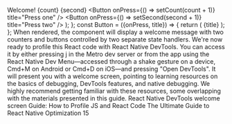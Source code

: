 <Text>Welcome!</Text>
  <Text>{count}</Text>
  <Text>{second}</Text>
  <Button onPress={() => setCount(count + 1)} title="Press one" 
/>
  <Button onPress={() => setSecond(second + 1)} title="Press 
two" />
    </View>
  );
};
const Button = ({onPress, title}) => {
  return (
    <Pressable style={styles.button} onPress={onPress}>
      <Text>{title}</Text>
    </Pressable>
  );
};
When rendered, the <App /> component will display a welcome message with two counters 
and buttons controlled by two separate state handlers. We're now ready to profile this React 
code with React Native DevTools. 
You can access it by either pressing j in the Metro dev server or from the app using the React 
Native Dev Menu—accessed through a shake gesture on a device, Cmd+M on Android or Cmd+D 
on iOS—and pressing "Open DevTools". It will present you with a welcome screen, pointing 
to learning resources on the basics of debugging, DevTools features, and native debugging. We 
highly recommend getting familiar with these resources, some overlapping with the materials 
presented in this guide.
 React Native DevTools welcome screen 
Guide: How to Profile JS and React Code
The Ultimate Guide to React Native Optimization
15
